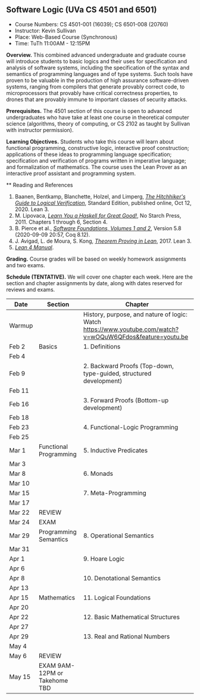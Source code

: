 ## Software Logic (UVa CS 4501 and 6501)

* Course Numbers: CS 4501-001 (16039); CS 6501-008 (20760)
* Instructor: Kevin Sullivan
* Place: Web-Based Course (Synchronous)
* Time: TuTh 11:00AM - 12:15PM

**Overview.** This combined advanced undergraduate and graduate course will introduce students to basic logics and their uses for specification and analysis of software systems, including the specification of the syntax and semantics of programming languages and of type systems. Such tools have proven to be valuable in the production of high assurance software-driven systems, ranging from compilers that generate provably correct code, to microprocessors that provably have critical correctness properties, to drones that are provably immune to important classes of security attacks. 

**Prerequisites.** The 4501 section of this course is open to advanced undergraduates who have take at least one course in theoretical computer science (algorithms, theory of computing, or CS 2102 as taught by Sullivan with instructor permission). 

**Learning Objectives.** Students who take this course will learn about functional programming, constructive logic, interactive proof construction;   applications of these ideas to programming language specification; specification and verification of programs written in imperative language; and  formalization of mathematics. The course uses the Lean Prover as an interactive proof assistant and programming system.

** Reading and References

1. Baanen, Bentkamp, Blanchette, Holzel, and Limperg, [*The Hitchhiker's Guide to Logical Verification*](https://github.com/blanchette/logical_verification_2020/blob/master/hitchhikers_guide.pdf), Standard Edition, published online, Oct 12, 2020. Lean 3.
2. M. Lipovaca, [*Learn You a Haskell for Great Good!*](http://learnyouahaskell.com), No Starch Press, 2011. Chapters 1 through 6, Section 4.
3. B. Pierce et al., [*Software Foundations, Volumes 1 and 2*](https://softwarefoundations.cis.upenn.edu/), Version 5.8 (2020-09-09 20:57, Coq 8.12).
4. J. Avigad, L. de Moura, S. Kong, [*Theorem Proving in Lean*](https://leanprover.github.io/theorem_proving_in_lean), 2017. Lean 3.
5. [*Lean 4 Manual*](https://leanprover.github.io/lean4/doc/).

**Grading.** Course grades will be based on weekly homework assignments and two exams. 

**Schedule (TENTATIVE).** We will cover one chapter each week. Here are the section and chapter assignments by date, along with dates reserved for reviews and exams.


Date   | Section | Chapter
------ | ------- | ----------
Warmup |         | History, purpose, and nature of logic: Watch https://www.youtube.com/watch?v=wOQuW6QFdos&feature=youtu.be
Feb 2  | Basics                   | 1. Definitions
Feb 4  |
Feb 9  |                          | 2. Backward Proofs (Top-down, type-guided, structured development)
Feb 11 |
Feb 16 |                          | 3. Forward Proofs (Bottom-up development)
Feb 18 |
Feb 23 |                          | 4. Functional-Logic Programming
Feb 25 |
Mar 1  | Functional Programming   | 5. Inductive Predicates
Mar 3  |
Mar 8  |                          | 6. Monads
Mar 10 |
Mar 15 |                          | 7. Meta-Programming         
Mar 17 |                          
Mar 22 | REVIEW                   |           
Mar 24 | EXAM                     | 
Mar 29 | Programming Semantics    | 8. Operational Semantics                          
Mar 31 |                          
Apr 1  |                          | 9. Hoare Logic
Apr 6  |
Apr 8  |                          | 10. Denotational Semantics
Apr 13 |
Apr 15 | Mathematics              | 11. Logical Foundations
Apr 20 |
Apr 22 |                          | 12. Basic Mathematical Structures
Apr 27 |
Apr 29 |                          | 13. Real and Rational Numbers
May 4  |
May 6  | REVIEW                   | 
May 15 | EXAM 9AM-12PM or Takehome TBD                        




